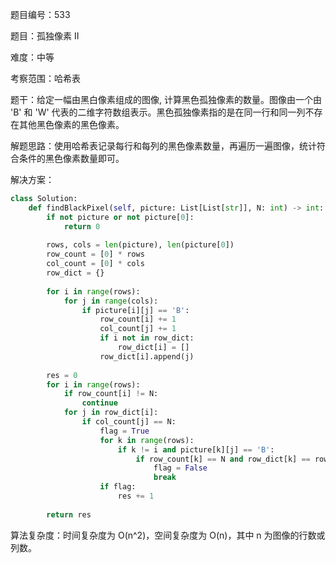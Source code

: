 题目编号：533

题目：孤独像素 II

难度：中等

考察范围：哈希表

题干：给定一幅由黑白像素组成的图像, 计算黑色孤独像素的数量。图像由一个由 'B' 和 'W' 代表的二维字符数组表示。黑色孤独像素指的是在同一行和同一列不存在其他黑色像素的黑色像素。

解题思路：使用哈希表记录每行和每列的黑色像素数量，再遍历一遍图像，统计符合条件的黑色像素数量即可。

解决方案：

```python
class Solution:
    def findBlackPixel(self, picture: List[List[str]], N: int) -> int:
        if not picture or not picture[0]:
            return 0
        
        rows, cols = len(picture), len(picture[0])
        row_count = [0] * rows
        col_count = [0] * cols
        row_dict = {}
        
        for i in range(rows):
            for j in range(cols):
                if picture[i][j] == 'B':
                    row_count[i] += 1
                    col_count[j] += 1
                    if i not in row_dict:
                        row_dict[i] = []
                    row_dict[i].append(j)
        
        res = 0
        for i in range(rows):
            if row_count[i] != N:
                continue
            for j in row_dict[i]:
                if col_count[j] == N:
                    flag = True
                    for k in range(rows):
                        if k != i and picture[k][j] == 'B':
                            if row_count[k] == N and row_dict[k] == row_dict[i]:
                                flag = False
                                break
                    if flag:
                        res += 1
        
        return res
```

算法复杂度：时间复杂度为 O(n^2)，空间复杂度为 O(n)，其中 n 为图像的行数或列数。